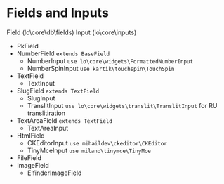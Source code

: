 # Fields and Inputs

Field (lo\core\db\fields)  Input (lo\core\inputs)

- PkField  
- NumberField ```extends BaseField```
    - NumberInput ```use lo\core\widgets\FormattedNumberInput```
    - NumberSpinInput ```use kartik\touchspin\TouchSpin```
- TextField 
    - TextInput
- SlugField ```extends TextField```
    - SlugInput
    - TranslitInput ```use lo\core\widgets\translit\TranslitInput``` for RU translitiration
- TextAreaField ```extends TextField```
    - TextAreaInput
- HtmlField 
    - CKEditorInput ```use mihaildev\ckeditor\CKEditor```
    - TinyMceInput ```use milano\tinymce\TinyMce```
- FileField 
- ImageField
    - ElfinderImageField
